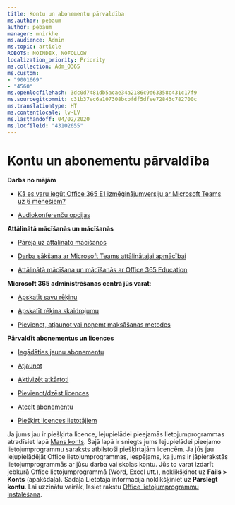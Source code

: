 ```yaml
---
title: Kontu un abonementu pārvaldība
ms.author: pebaum
author: pebaum
manager: mnirkhe
ms.audience: Admin
ms.topic: article
ROBOTS: NOINDEX, NOFOLLOW
localization_priority: Priority
ms.collection: Adm_O365
ms.custom:
- "9001669"
- "4560"
ms.openlocfilehash: 3dc0d7481db5acae34a2186c9d63358c431c17f9
ms.sourcegitcommit: c31b37ec6a107308bcbfdf5dfee72843c782700c
ms.translationtype: HT
ms.contentlocale: lv-LV
ms.lasthandoff: 04/02/2020
ms.locfileid: "43102655"
---
```

# <a name="manage-your-account-and-subscriptions"></a>Kontu un abonementu pārvaldība

**Darbs no mājām**
- [Kā es varu iegūt Office 365 E1 izmēģinājumversiju ar Microsoft Teams uz 6 mēnešiem?](https://docs.microsoft.com/MicrosoftTeams/e1-trial-license)

- [Audiokonferenču opcijas](https://docs.microsoft.com/alchemyinsights/options-for-audio-conferencing)

**Attālinātā mācīšanās un mācīšanās**

- [Pāreja uz attālināto mācīšanos](https://www.microsoft.com/education/remote-learning)

- [Darba sākšana ar Microsoft Teams attālinātajai apmācībai](https://docs.microsoft.com/MicrosoftTeams/remote-learning-edu)

- [Attālinātā mācīšana un mācīšanās ar Office 365 Education](https://docs.microsoft.com/MicrosoftTeams/remote-learning-edu)

**Microsoft 365 administrēšanas centrā jūs varat**: 

- [Apskatīt savu rēķinu](https://docs.microsoft.com/microsoft-365/commerce/billing-and-payments/view-your-bill-or-invoice) 

- [Apskatīt rēķina skaidrojumu](https://docs.microsoft.com/microsoft-365/commerce/billing-and-payments/understand-your-invoice)

- [Pievienot, atjaunot vai noņemt maksāšanas metodes](https://docs.microsoft.com/microsoft-365/commerce/billing-and-payments/add-update-or-remove-credit-card-or-bank-account)

**Pārvaldīt abonementus un licences** 

- [Iegādāties jaunu abonementu](https://docs.microsoft.com/microsoft-365/commerce/subscriptions/upgrade-to-different-plan)

- [Atjaunot](https://docs.microsoft.com/microsoft-365/commerce/subscriptions/renew-your-subscription) 

- [Aktivizēt atkārtoti](https://docs.microsoft.com/microsoft-365/commerce/subscriptions/reactivate-your-subscription)

- [Pievienot/dzēst licences](https://docs.microsoft.com/microsoft-365/commerce/licenses/buy-licenses)

- [Atcelt abonementu](https://docs.microsoft.com/microsoft-365/commerce/subscriptions/cancel-your-subscription)

- [Piešķirt licences lietotājiem](https://docs.microsoft.com/microsoft-365/admin/manage/assign-licenses-to-users)

Ja jums jau ir piešķirta licence, lejupielādei pieejamās lietojumprogrammas atradīsiet lapā [Mans konts](https://portal.office.com/account/#installs). Šajā lapā ir sniegts jums lejupielādei pieejamo lietojumprogrammu saraksts atbilstoši piešķirtajām licencēm. Ja jūs jau lejupielādējāt Office lietojumprogrammas, iespējams, ka jums ir jāpierakstās lietojumprogrammās ar jūsu darba vai skolas kontu. Jūs to varat izdarīt jebkurā Office lietojumprogrammā (Word, Excel utt.), noklikšķinot uz **Fails > Konts** (apakšdaļā). Sadaļā Lietotāja informācija noklikšķiniet uz **Pārslēgt kontu**. Lai uzzinātu vairāk, lasiet rakstu [Office lietojumprogrammu instalēšana](https://docs.microsoft.com/microsoft-365/admin/setup/install-applications). 
